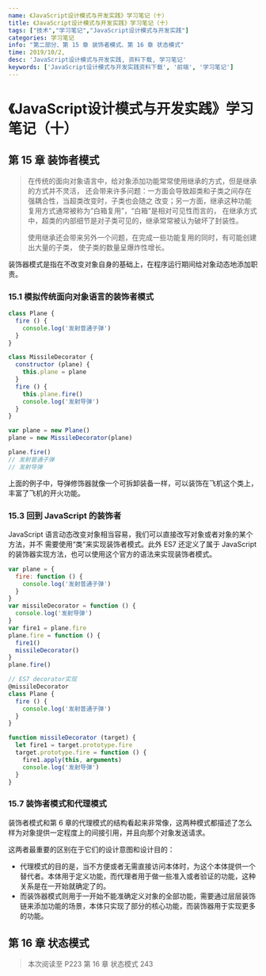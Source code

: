 ```yaml
---
name: 《JavaScript设计模式与开发实践》学习笔记（十）
title: 《JavaScript设计模式与开发实践》学习笔记（十）
tags: ["技术","学习笔记","JavaScript设计模式与开发实践"]
categories: 学习笔记
info: "第二部分、第 15 章 装饰者模式、第 16 章 状态模式"
time: 2019/10/2,
desc: 'JavaScript设计模式与开发实践, 资料下载, 学习笔记'
keywords: ['JavaScript设计模式与开发实践资料下载', '前端', '学习笔记']
---
```


# 《JavaScript设计模式与开发实践》学习笔记（十）

## 第 15 章 装饰者模式

> 在传统的面向对象语言中，给对象添加功能常常使用继承的方式，但是继承的方式并不灵活， 还会带来许多问题：一方面会导致超类和子类之间存在强耦合性，当超类改变时，子类也会随之 改变；另一方面，继承这种功能复用方式通常被称为“白箱复用”，“白箱”是相对可见性而言的， 在继承方式中，超类的内部细节是对子类可见的，继承常常被认为破坏了封装性。
>
> 使用继承还会带来另外一个问题，在完成一些功能复用的同时，有可能创建出大量的子类， 使子类的数量呈爆炸性增长。    

装饰器模式是指在不改变对象自身的基础上，在程序运行期间给对象动态地添加职责。

### 15.1 模拟传统面向对象语言的装饰者模式

```javascript
class Plane {
  fire () {
    console.log('发射普通子弹')
  }
}

class MissileDecorator {
  constructor (plane) {
    this.plane = plane
  }
  fire () {
    this.plane.fire()
    console.log('发射导弹')
  }
}

var plane = new Plane()
plane = new MissileDecorator(plane)

plane.fire()
// 发射普通子弹
// 发射导弹
```

上面的例子中，导弹修饰器就像一个可拆卸装备一样，可以装饰在飞机这个类上，丰富了飞机的开火功能。

### 15.3 回到 JavaScript 的装饰者

JavaScript 语言动态改变对象相当容易，我们可以直接改写对象或者对象的某个方法，并不 需要使用“类”来实现装饰者模式。此外 ES7 还定义了属于 JavaScript 的装饰器实现方法，也可以使用这个官方的语法来实现装饰者模式。

```javascript
var plane = {
  fire: function () {
    console.log('发射普通子弹')
  }
}
var missileDecorator = function () {
  console.log('发射导弹')
}
var fire1 = plane.fire
plane.fire = function () {
  fire1()
  missileDecorator()
}
plane.fire()
```

```javascript
// ES7 decorator实现
@missileDecorator
class Plane {
  fire () {
    console.log('发射普通子弹')
  }
}

function missileDecorator (target) {
  let fire1 = target.prototype.fire
  target.prototype.fire = function () {
    fire1.apply(this, arguments)
    console.log('发射导弹')
  }
}
```

### 15.7 装饰者模式和代理模式

装饰者模式和第 6 章的代理模式的结构看起来非常像，这两种模式都描述了怎么样为对象提供一定程度上的间接引用，并且向那个对象发送请求。

这两者最重要的区别在于它们的设计意图和设计目的：

- 代理模式的目的是，当不方便或者无需直接访问本体时，为这个本体提供一个替代者。本体用于定义功能，而代理者用于做一些准入或者验证的功能，这种关系是在一开始就确定了的。
- 而装饰器模式则用于一开始不能准确定义对象的全部功能，需要通过层层装饰链来添加功能的场景，本体只实现了部分的核心功能，而装饰器用于实现更多的功能。

## 第 16 章 状态模式







>  本次阅读至 P223 第 16 章 状态模式 243